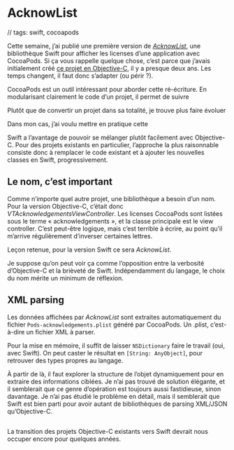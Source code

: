 # AcknowList

// tags: swift, cocoapods

Cette semaine, j’ai publié une première version de [_AcknowList_][AcknowList], une bibliothèque Swift pour afficher les licenses d’une application avec CocoaPods. Si ça vous rappelle quelque chose, c’est parce que j’avais initialement créé [ce projet en Objective-C][VTAck], il y a presque deux ans. Les temps changent, il faut donc s’adapter (ou périr ?).


CocoaPods est un outil intéressant pour aborder cette ré-écriture. En modularisant clairement le code d’un projet, il permet de suivre  

Plutôt que de convertir un projet dans sa totalité, je trouve plus faire évoluer 

Dans mon cas, j’ai voulu mettre en pratique cette 

Swift a l’avantage de pouvoir se mélanger plutôt facilement avec Objective-C. Pour des projets existants en particulier, l’approche la plus raisonnable consiste donc à remplacer le code existant et à ajouter les nouvelles classes en Swift, progressivement. 


## Le nom, c’est important

Comme n’importe quel autre projet, une bibliothèque a besoin d’un nom. Pour la version Objective-C, c’était donc _VTAcknowledgementsViewController_. Les licenses CocoaPods sont listées sous le terme « acknowledgements », et la classe principale est le view controller. C’est peut-être logique, mais c’est terrible à écrire, au point qu’il m’arrive régulièrement d’inverser certaines lettres.

Leçon retenue, pour la version Swift ce sera _AcknowList_.

Je suppose qu’on peut voir ça comme l’opposition entre la verbosité d’Objective-C et la brièveté de Swift. Indépendamment du langage, le choix du nom mérite un minimum de réflexion.


## XML parsing

Les données affichées par _AcknowList_ sont extraites automatiquement du fichier `Pods-acknowledgements.plist` généré par CocoaPods. Un .plist, c’est-à-dire un fichier XML à parser.

Pour la mise en mémoire, il suffit de laisser `NSDictionary` faire le travail (oui, avec Swift). On peut caster le résultat en `[String: AnyObject]`, pour retrouver des types propres au langage.

À partir de là, il faut explorer la structure de l’objet dynamiquement pour en extraire des informations ciblées. Je n’ai pas trouvé de solution élégante, et il semblerait que ce genre d’opération est toujours aussi fastidieuse, sinon davantage. Je n’ai pas étudié le problème en détail, mais il semblerait que Swift est bien parti pour avoir autant de bibliothèques de parsing XML/JSON qu’Objective-C.


##

La transition des projets Objective-C existants vers Swift devrait nous occuper encore pour quelques années.

[AcknowList]: https://github.com/vtourraine/AcknowList
[VTAck]:      https://github.com/vtourraine/VTAcknowledgementsViewController
